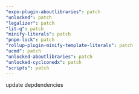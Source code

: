 ```yaml
---
"expo-plugin-aboutlibraries": patch
"unlocked": patch
"legalizer": patch
"lit-q": patch
"minify-literals": patch
"pnpm-lock": patch
"rollup-plugin-minify-template-literals": patch
"ucmd": patch
"unlocked-aboutlibraries": patch
"unlocked-cyclconedx": patch
"scripts": patch
---
```


update depdendencies
